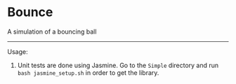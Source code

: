 # Bounce
A simulation of a bouncing ball

---

Usage:

1. Unit tests are done using Jasmine. Go to the `Simple` directory and run `bash jasmine_setup.sh`
   in order to get the library.